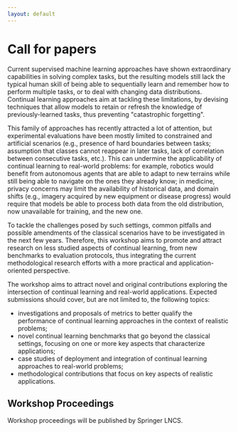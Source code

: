 ```yaml
---
layout: default
---
```


# Call for papers

Current supervised machine learning approaches have shown extraordinary
capabilities in solving complex tasks, but the resulting models still lack the typical
human skill of being able to sequentially learn and remember how to perform
multiple tasks, or to deal with changing data distributions. Continual learning
approaches aim at tackling these limitations, by devising techniques that allow
models to retain or refresh the knowledge of previously-learned tasks, thus
preventing "catastrophic forgetting".

This family of approaches has recently attracted a lot of attention, but experimental
evaluations have been mostly limited to constrained and artificial scenarios (e.g.,
presence of hard boundaries between tasks; assumption that classes cannot
reappear in later tasks, lack of correlation between consecutive tasks, etc.). This can
undermine the applicability of continual learning to real-world problems: for example,
robotics would benefit from autonomous agents that are able to adapt to new terrains
while still being able to navigate on the ones they already know; in medicine, privacy
concerns may limit the availability of historical data, and domain shifts (e.g., imagery
acquired by new equipment or disease progress) would require that models be able
to process both data from the old distribution, now unavailable for training, and the
new one.

To tackle the challenges posed by such settings, common pitfalls and possible
amendments of the classical scenarios have to be investigated in the next few years.
Therefore, this workshop aims to promote and attract research on less studied
aspects of continual learning, from new benchmarks to evaluation protocols, thus
integrating the current methodological research efforts with a more practical and
application-oriented perspective.

The workshop aims to attract novel and original contributions exploring the
intersection of continual learning and real-world applications. Expected submissions
should cover, but are not limited to, the following topics:
* investigations and proposals of metrics to better qualify the performance of
continual learning approaches in the context of realistic problems;
* novel continual learning benchmarks that go beyond the classical settings,
focusing on one or more key aspects that characterize applications;
* case studies of deployment and integration of continual learning approaches
to real-world problems;
* methodological contributions that focus on key aspects of realistic
applications.

## Workshop Proceedings

Workshop proceedings will
be published by Springer LNCS.
